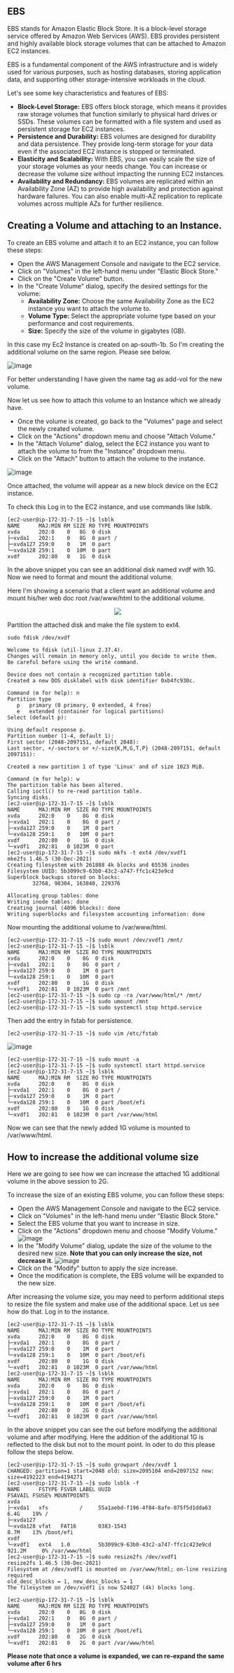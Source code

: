 ## EBS
EBS stands for Amazon Elastic Block Store. It is a block-level storage service offered by Amazon Web Services (AWS). EBS provides persistent and highly available block storage volumes that can be attached to Amazon EC2 instances.

EBS is a fundamental component of the AWS infrastructure and is widely used for various purposes, such as hosting databases, storing application data, and supporting other storage-intensive workloads in the cloud.

Let's see some key characteristics and features of EBS:
- **Block-Level Storage:** EBS offers block storage, which means it provides raw storage volumes that function similarly to physical hard drives or SSDs. These volumes can be formatted with a file system and used as persistent storage for EC2 instances.
- **Persistence and Durability:** EBS volumes are designed for durability and data persistence. They provide long-term storage for your data even if the associated EC2 instance is stopped or terminated.
- **Elasticity and Scalability:** With EBS, you can easily scale the size of your storage volumes as your needs change. You can increase or decrease the volume size without impacting the running EC2 instances.
- **Availability and Redundancy:** EBS volumes are replicated within an Availability Zone (AZ) to provide high availability and protection against hardware failures. You can also enable multi-AZ replication to replicate volumes across multiple AZs for further resilience.

## Creating a Volume and attaching to an Instance.

To create an EBS volume and attach it to an EC2 instance, you can follow these steps:

- Open the AWS Management Console and navigate to the EC2 service.
- Click on "Volumes" in the left-hand menu under "Elastic Block Store."
- Click on the "Create Volume" button.
- In the "Create Volume" dialog, specify the desired settings for the volume:
  - **Availability Zone:** Choose the same Availability Zone as the EC2 instance you want to attach the volume to.
  - **Volume Type:** Select the appropriate volume type based on your performance and cost requirements.
  - **Size:** Specify the size of the volume in gigabytes (GB).

In this case my Ec2 Instance is created on ap-south-1b. So I'm creating the additional volume on the same region. Please see below.

![image](https://github.com/jijinmichael/EBS/assets/134680540/5b67fc54-d25f-4303-9d3a-570cc8a83a57)

For better understanding I have given the name tag as add-vol for the new volume.

Now let us see how to attach this volume to an Instance which we already have.

- Once the volume is created, go back to the "Volumes" page and select the newly created volume.
- Click on the "Actions" dropdown menu and choose "Attach Volume."
- In the "Attach Volume" dialog, select the EC2 instance you want to attach the volume to from the "Instance" dropdown menu.
- Click on the "Attach" button to attach the volume to the instance.

![image](https://github.com/jijinmichael/EBS/assets/134680540/95c22174-d8ed-40e1-bc88-4489bd0a076a)

Once attached, the volume will appear as a new block device on the EC2 instance.

To check this Log in to the EC2 instance, and use commands like lsblk.
```
[ec2-user@ip-172-31-7-15 ~]$ lsblk 
NAME      MAJ:MIN RM SIZE RO TYPE MOUNTPOINTS
xvda      202:0    0   8G  0 disk 
├─xvda1   202:1    0   8G  0 part /
├─xvda127 259:0    0   1M  0 part 
└─xvda128 259:1    0  10M  0 part 
xvdf      202:80   0   1G  0 disk 
```
In the above snippet you can see an additional disk named xvdf with 1G. Now we need to format and mount the additional volume.

Here I'm showing a scenario that a client want an additional volume and mount his/her web doc root /var/www/html to the additional volume.

<p align="center">
  <img src="https://github.com/jijinmichael/EBS/assets/134680540/f390a02d-ea48-492c-a9cc-7aa4febbd41c"></p>
  
Partition the attached disk and make the file system to ext4.

```
sudo fdisk /dev/xvdf

Welcome to fdisk (util-linux 2.37.4).
Changes will remain in memory only, until you decide to write them.
Be careful before using the write command.

Device does not contain a recognized partition table.
Created a new DOS disklabel with disk identifier 0xb4fc930c.

Command (m for help): n
Partition type
   p   primary (0 primary, 0 extended, 4 free)
   e   extended (container for logical partitions)
Select (default p): 

Using default response p.
Partition number (1-4, default 1): 
First sector (2048-2097151, default 2048): 
Last sector, +/-sectors or +/-size{K,M,G,T,P} (2048-2097151, default 2097151): 

Created a new partition 1 of type 'Linux' and of size 1023 MiB.

Command (m for help): w
The partition table has been altered.
Calling ioctl() to re-read partition table.
Syncing disks.
[ec2-user@ip-172-31-7-15 ~]$ lsblk 
NAME      MAJ:MIN RM  SIZE RO TYPE MOUNTPOINTS
xvda      202:0    0    8G  0 disk 
├─xvda1   202:1    0    8G  0 part /
├─xvda127 259:0    0    1M  0 part 
└─xvda128 259:1    0   10M  0 part 
xvdf      202:80   0    1G  0 disk 
└─xvdf1   202:81   0 1023M  0 part
[ec2-user@ip-172-31-7-15 ~]$ sudo mkfs -t ext4 /dev/xvdf1
mke2fs 1.46.5 (30-Dec-2021)
Creating filesystem with 261888 4k blocks and 65536 inodes
Filesystem UUID: 5b3099c9-63b0-43c2-a747-ffc1c423e9cd
Superblock backups stored on blocks: 
        32768, 98304, 163840, 229376

Allocating group tables: done                            
Writing inode tables: done                            
Creating journal (4096 blocks): done
Writing superblocks and filesystem accounting information: done
```
Now mounting the additional volume to /var/www/html.
```
[ec2-user@ip-172-31-7-15 ~]$ sudo mount /dev/xvdf1 /mnt/
[ec2-user@ip-172-31-7-15 ~]$ lsblk 
NAME      MAJ:MIN RM  SIZE RO TYPE MOUNTPOINTS
xvda      202:0    0    8G  0 disk 
├─xvda1   202:1    0    8G  0 part /
├─xvda127 259:0    0    1M  0 part 
└─xvda128 259:1    0   10M  0 part 
xvdf      202:80   0    1G  0 disk 
└─xvdf1   202:81   0 1023M  0 part /mnt
[ec2-user@ip-172-31-7-15 ~]$ sudo cp -ra /var/www/html/* /mnt/
[ec2-user@ip-172-31-7-15 ~]$ sudo umount /mnt 
[ec2-user@ip-172-31-7-15 ~]$ sudo systemctl stop httpd.service
```
Then add the entry in fstab for persistence.
```
[ec2-user@ip-172-31-7-15 ~]$ sudo vim /etc/fstab
```
![image](https://github.com/jijinmichael/EBS/assets/134680540/5731ac62-c968-4618-a011-e5049e223eff)

```
[ec2-user@ip-172-31-7-15 ~]$ sudo mount -a
[ec2-user@ip-172-31-7-15 ~]$ sudo systemctl start httpd.service
[ec2-user@ip-172-31-7-15 ~]$ lsblk 
NAME      MAJ:MIN RM  SIZE RO TYPE MOUNTPOINTS
xvda      202:0    0    8G  0 disk 
├─xvda1   202:1    0    8G  0 part /
├─xvda127 259:0    0    1M  0 part 
└─xvda128 259:1    0   10M  0 part /boot/efi
xvdf      202:80   0    1G  0 disk 
└─xvdf1   202:81   0 1023M  0 part /var/www/html
```
Now we can see that the newly added 1G volume is mounted to /var/www/html. 

## How to increase the additional volume size

Here we are going to see how we can increase the attached 1G additional volume in the above session to 2G.

To increase the size of an existing EBS volume, you can follow these steps:
- Open the AWS Management Console and navigate to the EC2 service.
- Click on "Volumes" in the left-hand menu under "Elastic Block Store."
- Select the EBS volume that you want to increase in size.
- Click on the "Actions" dropdown menu and choose "Modify Volume."
![image](https://github.com/jijinmichael/EBS/assets/134680540/335db8ba-1fd9-47a8-a6a8-2fb7f7f32641)
- In the "Modify Volume" dialog, update the size of the volume to the desired new size. **Note that you can only increase the size, not decrease it.**
![image](https://github.com/jijinmichael/EBS/assets/134680540/b36ca85f-b6dd-46e3-80df-8c9c4deb8526)
- Click on the "Modify" button to apply the size increase.
- Once the modification is complete, the EBS volume will be expanded to the new size.

After increasing the volume size, you may need to perform additional steps to resize the file system and make use of the additional space. Let us see how do that. Log in to the instance.
```
[ec2-user@ip-172-31-7-15 ~]$ lsblk 
NAME      MAJ:MIN RM  SIZE RO TYPE MOUNTPOINTS
xvda      202:0    0    8G  0 disk 
├─xvda1   202:1    0    8G  0 part /
├─xvda127 259:0    0    1M  0 part 
└─xvda128 259:1    0   10M  0 part /boot/efi
xvdf      202:80   0    1G  0 disk 
└─xvdf1   202:81   0 1023M  0 part /var/www/html
[ec2-user@ip-172-31-7-15 ~]$ lsblk 
NAME      MAJ:MIN RM  SIZE RO TYPE MOUNTPOINTS
xvda      202:0    0    8G  0 disk 
├─xvda1   202:1    0    8G  0 part /
├─xvda127 259:0    0    1M  0 part 
└─xvda128 259:1    0   10M  0 part /boot/efi
xvdf      202:80   0    2G  0 disk 
└─xvdf1   202:81   0 1023M  0 part /var/www/html
```
In the above snippet you can see the out before modifying the additional volume and after modifying. Here the addition of the additional 1G is reflected to the disk but not to the mount point. In oder to do this please follow the steps below.
```
[ec2-user@ip-172-31-7-15 ~]$ sudo growpart /dev/xvdf 1
CHANGED: partition=1 start=2048 old: size=2095104 end=2097152 new: size=4192223 end=4194271
[ec2-user@ip-172-31-7-15 ~]$ sudo lsblk -f
NAME      FSTYPE FSVER LABEL UUID                                 FSAVAIL FSUSE% MOUNTPOINTS
xvda                                                                             
├─xvda1   xfs          /     55a1aebd-f196-4f84-8afe-075f5d1dda63    6.4G    19% /
├─xvda127                                                                        
└─xvda128 vfat   FAT16       0383-1543                               8.7M    13% /boot/efi
xvdf                                                                             
└─xvdf1   ext4   1.0         5b3099c9-63b0-43c2-a747-ffc1c423e9cd  921.2M     0% /var/www/html
[ec2-user@ip-172-31-7-15 ~]$ sudo resize2fs /dev/xvdf1 
resize2fs 1.46.5 (30-Dec-2021)
Filesystem at /dev/xvdf1 is mounted on /var/www/html; on-line resizing required
old_desc_blocks = 1, new_desc_blocks = 1
The filesystem on /dev/xvdf1 is now 524027 (4k) blocks long.

[ec2-user@ip-172-31-7-15 ~]$ lsblk 
NAME      MAJ:MIN RM SIZE RO TYPE MOUNTPOINTS
xvda      202:0    0   8G  0 disk 
├─xvda1   202:1    0   8G  0 part /
├─xvda127 259:0    0   1M  0 part 
└─xvda128 259:1    0  10M  0 part /boot/efi
xvdf      202:80   0   2G  0 disk 
└─xvdf1   202:81   0   2G  0 part /var/www/html
```
**Please note that once a volume is expanded, we can re-expand the same volume after 6 hrs**




